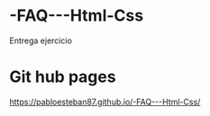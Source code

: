 # -FAQ---Html-Css
Entrega ejercicio

# Git hub pages
https://pabloesteban87.github.io/-FAQ---Html-Css/
